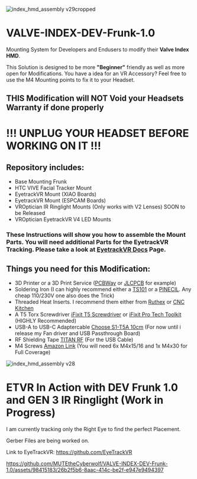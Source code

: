 ![index_hmd_assembly v29cropped](https://github.com/MUTEtheCyberwolf/VALVE-INDEX-DEV-Frunk-1.0/assets/98415183/1330c4b8-4d59-428b-955a-aa89f3691793)
# VALVE-INDEX-DEV-Frunk-1.0

Mounting System for Developers and Endusers to modify their **Valve Index HMD**.

This Solution is designed to be more **"Beginner"** friendly as well as more open for Modifications. You have a idea for an VR Accessory? Feel free to use the
M4 Mounting points to fix it to your Headset.

## THIS Modification will NOT Void your Headsets Warranty if done properly

# !!! UNPLUG YOUR HEADSET BEFORE WORKING ON IT !!!

## Repository includes:
 - Base Mounting Frunk
 - HTC VIVE Facial Tracker Mount
 - EyetrackVR Mount (XIAO Boards)
 - EyetrackVR Mount (ESPCAM Boards)
 - VROptician IR Ringlight Mounts (Only works with V2 Lenses) SOON to be Released
 - VROptician EyetrackVR V4 LED Mounts

### These Instructions will show you how to assemble the Mount Parts. You will need additional Parts for the EyetrackVR Tracking. Please take a look at [EyetrackVR Docs](https://docs.eyetrackvr.dev/how_to_build/parts_list) Page.

## Things you need for this Modification:
 - 3D Printer or a 3D Print Service ([PCBWay](https://www.pcbway.com/rapid-prototyping/manufacture/?type=2&reffercode=TOP) or [JLCPCB](https://www.jlc3dp.com/3d-printing-quote) for example)
 - Soldering Iron (I can highly recommend either a [TS101](https://www.welectron.com/Miniware-Soldering-Iron-TS101-I) or a [PINECIL](https://pine64.com/product/pinecil-smart-mini-portable-soldering-iron/). Any cheap 110/230V one also does the Trick)
 - Threaded Heat Inserts. I recommend them either from [Ruthex](https://www.ruthex.de/collections/gewindeeinsatze/products/ruthex-gewindeeinsatz-m4-50-stuck-rx-m4x8-1-messing-gewindebuchsen) or [CNC Kitchen](https://cnckitchen.store/de/products/gewindeeinsatz-threaded-insert-m4-standard-50-stk-pcs)
 - A T5 Torx Screwdriver [iFixit T5 Screwdriver](https://store.ifixit.de/products/t5-torx-screwdriver?variant=32778661396565&_gl=1*1kt3kgk*_ga*JDUkb2hKb2hUYWU5b29CYWhzdSRya05RNWp2U3Q3dVJUdWZaY3dTNll1VWoyNUFIWmd0Z1ZCLy5SS3kyZ3cv*_ga_5ZXNWJ73GK*MTcwMTA5NzczMS4xLjEuMTcwMTA5NzczOS41Mi4wLjA.&pk_vid=3eefe3588b07f4e21701097745c85136) or [iFixit Pro Tech Toolkit](https://store.ifixit.de/products/pro-tech-toolkit) (HIGHLY Recommended)
 - USB-A to USB-C Adaptercable [Choose S1-T5A 10cm](https://de.aliexpress.com/item/1005001319263765.html?spm=a2g0o.productlist.main.67.382aeMI3eMI3EJ&algo_pvid=3541e28c-48f1-4c02-95c8-f59cf5f5bc66&algo_exp_id=3541e28c-48f1-4c02-95c8-f59cf5f5bc66-33&pdp_npi=4%40dis%21EUR%215.69%215.69%21%21%216.08%21%21%402103856417011006247517712e9208%2112000015683375895%21sea%21DE%212478567367%21&curPageLogUid=949plkGmLxCj) (For now until i release my Fan driver and USB Passthrough Board)
 - RF Shielding Tape [TITAN RF](https://www.amazon.de/TitanRF-Faraday-Tape-High-Shielding-Conductive/dp/B07CRLCGCH/ref=sr_1_7?__mk_de_DE=%C3%85M%C3%85%C5%BD%C3%95%C3%91&crid=3K4CI4XNYIJR1&qid=1701100893&sprefix=emi%20shield%20tape,aps,109) (For the USB Cable)
 - M4 Screws [Amazon Link](https://www.amazon.de/Innensechskantschraube-Edelstahl-Sechskantschraube-Mechanische-Kombinationsbox/dp/B07PRWDHQL/ref=sr_1_6?crid=287HANFWL0KTN&qid=1701101083&sprefix=m4%20zylinder,aps,105) (You will need 6x M4x15/16 and 1x M4x30 for Full Coverage)

![index_hmd_assembly v28 ](https://github.com/MUTEtheCyberwolf/VALVE-INDEX-DEV-Frunk-1.0/assets/98415183/a103844d-9f40-4f13-9a4e-09d33e4e9f90)

# ETVR In Action with DEV Frunk 1.0 and GEN 3 IR Ringlight (Work in Progress)

I am currently tracking only the Right Eye to find the perfect Placement. 

Gerber Files are being worked on.

Link to EyeTrackVR: https://github.com/EyeTrackVR

https://github.com/MUTEtheCyberwolf/VALVE-INDEX-DEV-Frunk-1.0/assets/98415183/26b2f5b6-8aac-414c-be2f-e947e9494397

